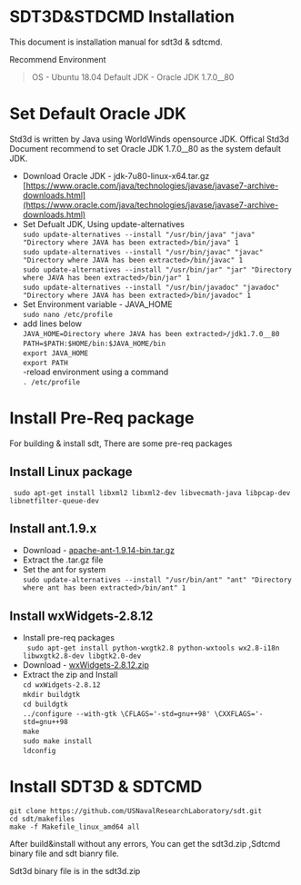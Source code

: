 # SDT3D&STDCMD Installation

This document is installation manual for sdt3d & sdtcmd.

Recommend Environment
> OS - Ubuntu 18.04
> Default JDK - Oracle JDK 1.7.0__80
# Set Default Oracle JDK

Std3d is written by  Java using WorldWinds opensource JDK. 
Offical Std3d Document recommend to set Oracle JDK 1.7.0__80 as the system default JDK.
- Download Oracle JDK  - jdk-7u80-linux-x64.tar.gz
[https://www.oracle.com/java/technologies/javase/javase7-archive-downloads.html](https://www.oracle.com/java/technologies/javase/javase7-archive-downloads.html)
- Set Defualt JDK, Using update-alternatives<br/>
`sudo update-alternatives --install "/usr/bin/java" "java" "Directory where JAVA has been extracted>/bin/java" 1`<br/>
`sudo update-alternatives --install "/usr/bin/javac" "javac" "Directory where JAVA has been extracted>/bin/javac" 1`<br/>
`sudo update-alternatives --install "/usr/bin/jar" "jar" "Directory where JAVA has been extracted>/bin/jar" 1`<br/>
`sudo update-alternatives --install "/usr/bin/javadoc" "javadoc" "Directory where JAVA has been extracted>/bin/javadoc" 1`<br/>
- Set Environment variable - JAVA_HOME<br/>
`sudo nano /etc/profile`<br/>
- add lines below<br/>
`JAVA_HOME=Directory where JAVA has been extracted>/jdk1.7.0__80`<br/>
`PATH=$PATH:$HOME/bin:$JAVA_HOME/bin`<br/>
`export JAVA_HOME`<br/>
`export PATH`<br/>
-reload environment using a command<br/>
`. /etc/profile`

# Install Pre-Req package 
For building & install sdt,
There are some pre-req packages

## Install Linux package
` sudo apt-get install libxml2 libxml2-dev libvecmath-java libpcap-dev libnetfilter-queue-dev`

## Install ant.1.9.x

- Download - [apache-ant-1.9.14-bin.tar.gz](ftp://ftp.osuosl.org/pub/apache//ant/binaries/apache-ant-1.9.14-bin.tar.gz)
- Extract the .tar.gz file
- Set the ant for system<br/>
`sudo update-alternatives --install "/usr/bin/ant" "ant" "Directory where ant has been extracted>/bin/ant" 1`

## Install wxWidgets-2.8.12
- Install pre-req packages<br/>
` sudo apt-get install python-wxgtk2.8 python-wxtools wx2.8-i18n libwxgtk2.8-dev libgtk2.0-dev`
- Download - [wxWidgets-2.8.12.zip](https://github.com/wxWidgets/wxWidgets/releases/download/v2.8.12/wxMSW-2.8.12.zip)
- Extract the zip and Install<br/>
`cd wxWidgets-2.8.12`<br/>
`mkdir buildgtk`<br/>
`cd buildgtk`<br/>
`../configure --with-gtk \CFLAGS='-std=gnu++98' \CXXFLAGS='-std=gnu++98`<br/>
`make`<br/>
`sudo make install`<br/>
`ldconfig`

# Install SDT3D & SDTCMD

`git clone https://github.com/USNavalResearchLaboratory/sdt.git`<br/>
 `cd sdt/makefiles`<br/>
 `make -f Makefile_linux_amd64 all`

  After build&install  without any errors,
  You can get the sdt3d.zip ,Sdtcmd binary file and sdt bianry file.

 Sdt3d binary file is in the sdt3d.zip 
